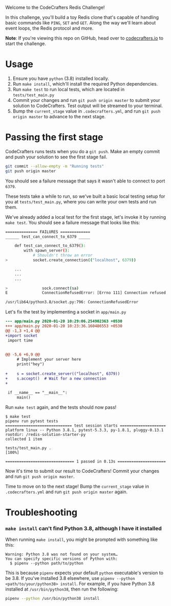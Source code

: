 Welcome to the CodeCrafters Redis Challenge!

In this challenge, you'll build a toy Redis clone that's capable of handling
basic commands like `PING`, `SET` and `GET`. Along the way we'll learn about
event loops, the Redis protocol and more. 

**Note**: If you're viewing this repo on GitHub, head over to
[codecrafters.io](https://codecrafters.io) to start the challenge.

# Usage

1. Ensure you have `python` (3.8) installed locally.
2. Run `make install`, which'll install the required Python dependencies.
3. Run `make test` to run local tests, which are located in `tests/test_main.py`
4. Commit your changes and run `git push origin master` to submit your solution
   to CodeCrafters. Test output will be streamed to your terminal.
5. Bump the `current_stage` value in `.codecrafters.yml`, and run `git push
   origin master` to advance to the next stage.

# Passing the first stage

CodeCrafters runs tests when you do a `git push`. Make an empty commit and
push your solution to see the first stage fail.
   
``` sh
git commit --allow-empty -m "Running tests"
git push origin master
```

You should see a failure message that says it wasn't able to connect to port
`6379`.

These tests take a while to run, so we've built a basic local testing setup for
you at `tests/test_main.py`, where you can write your own tests and run them.

We've already added a local test for the first stage, let's invoke it by running
`make test`. You should see a failure message that looks like this: 
   
```sh
============== FAILURES =============
______ test_can_connect_to_6379 _____

    def test_can_connect_to_6379():
        with spawn_server():
            # Shouldn't throw an error
>           socket.create_connection(("localhost", 6379))

    ...
    ...
    ...

>               sock.connect(sa)
E               ConnectionRefusedError: [Errno 111] Connection refused

/usr/lib64/python3.8/socket.py:796: ConnectionRefusedError
```
   
Let's fix the test by implementing a socket in `app/main.py`
 
```diff
--- app/main.py	2020-01-20 10:29:06.254902363 +0530
+++ app/main.py	2020-01-20 10:23:36.160486553 +0530
@@ -1,3 +1,4 @@
+import socket
 import time
 
 
@@ -5,6 +6,9 @@
     # Implement your server here
     print("hey")
 
+    s = socket.create_server(("localhost", 6379))
+    s.accept()  # Wait for a new connection
+
 
 if __name__ == "__main__":
     main()
```

Run `make test` again, and the tests should now pass!
   
```
$ make test
pipenv run pytest tests
============================= test session starts ====================
platform linux -- Python 3.8.1, pytest-5.3.3, py-1.8.1, pluggy-0.13.1
rootdir: /redis-solution-starter-py
collected 1 item                                                                                                                                                                                                                              

tests/test_main.py .                                                                                                                                                                                                                    [100%]

============================== 1 passed in 0.13s =====================
```

Now it's time to submit our result to CodeCrafters! Commit your changes and run
`git push origin master`.

Time to move on to the next stage! Bump the `current_stage` value in
`.codecrafters.yml` and run `git push origin master` again.

# Troubleshooting

### `make install` can't find Python 3.8, although I have it installed

When running `make install`, you might be prompted with something like this: 

```
Warning: Python 3.8 was not found on your system…
You can specify specific versions of Python with:
  $ pipenv --python path/to/python
```

This is because `pipenv` expects your default `python` executable's version to
be 3.8. If you've installed 3.8 elsewhere, use `pipenv --python
<path/to/your/python38> install`. For example, if you have Python 3.8
installed at `/usr/bin/python38`, then run the following: 

``` sh
pipenv --python /usr/bin/python38 install
```
